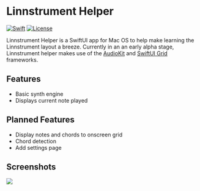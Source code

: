 # Linnstrument Helper

 [![Swift](https://img.shields.io/badge/Swift-5.2-orange.svg)](https://swift.org)
 [![License](https://img.shields.io/badge/License-GPL-red.svg)](https://www.gnu.org/licenses/gpl-3.0.en.html)

Linnstrument Helper is a SwiftUI app for Mac OS to help make learning the Linnstrument layout a breeze. Currently in 
an an early alpha stage, Linnstrument helper makes use of the [AudioKit](https://github.com/AudioKit/AudioKit) and [SwiftUI Grid](https://github.com/spacenation/swiftui-grid) frameworks.

## Features

- Basic synth engine
- Displays current note played

## Planned Features

- Display notes and chords to onscreen grid
- Chord detection
- Add settings page

## Screenshots

<img src="https://user-images.githubusercontent.com/20845425/80049519-1864f900-84e1-11ea-971d-3098639acb96.png"/>

